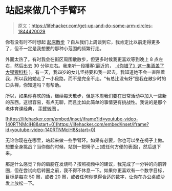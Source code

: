 # 站起来做几个手臂环

> 原文：<https://lifehacker.com/get-up-and-do-some-arm-circles-1844420029>

你有没有时不时想起 [起床散步](https://vitals.lifehacker.com/get-up-and-go-for-a-walk-already-1844325797) ？自从我们上周谈到它，我肯定比以前走得更多了，但不一定是我想要的那种小范围的频繁行走。



外面太热了。有时我会在街区周围散散步，但更多时候我更喜欢等到晚上 8 点左右，然后出去 30 分钟左右。我来听一段播客(最近的， [《你错了》这一集涵盖了大猩猩科科](https://podcasts.apple.com/us/podcast/koko-the-gorilla/id1380008439?i=1000483131905) )。有一天，我四岁的女儿坚持要和我一起去，我知道她不会一直陪着我，所以我陪她走了一小段路，而不是完全不走。“有总比没有好”是我在散步时的口头禅，你知道吗？有帮助。

所以，如果你喜欢的话，继续每天散步，但是本周我们要在日常活动中加入一些新的东西。这很容易，有点无聊，而且比如此简单的事情更有挑战性。我说的是那个老体育课经典， [手臂转圈](https://www.youtube.com/watch?v=140RTNMciH8) 。

 [https://lifehacker.com/embed/inset/iframe?id=youtube-video-140RTNMciH8&start=0](https://lifehacker.com/embed/inset/iframe?id=youtube-video-140RTNMciH8&start=0) 

无论你现在在哪里，站起来做一些手臂环。如果有必要，你也可以坐在椅子上做。想要全身挑战？当你做的时候，站到一把椅子上(或任何方便的表面)，然后退下来。

那是什么感觉？你的肩膀在发烧吗？按照视频中的建议，我完成了一分钟的向前转圈，但在尝试向后转圈之前，我不得不休息一下。如果你更喜欢有一个数字目标，目标是每次 50 圈，或者 20 圈，或者任何你觉得合适的数字，让你在办公桌或沙发上放松一下。